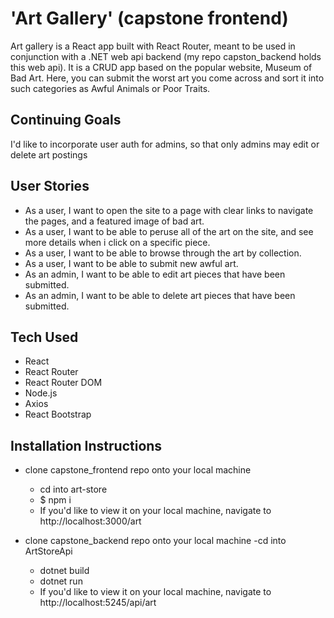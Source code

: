 # 'Art Gallery' (capstone frontend)
 Art gallery is a React app built with React Router, meant to be used in conjunction with a .NET web api backend (my repo capston_backend holds this web api). It is a CRUD app based on the popular website, Museum of Bad Art. Here, you can submit the worst art you come across and sort it into such categories as Awful Animals or Poor Traits.

## Continuing Goals
I'd like to incorporate user auth for admins, so that only admins may edit or delete art postings

## User Stories
 - As a user, I want to open the site to a page with clear links to navigate the pages, and a featured image of bad art.
 - As a user, I want to be able to peruse all of the art on the site, and see more details when i click on a specific piece.
 - As a user, I want to be able to browse through the art by collection.
 - As a user, I want to be able to submit new awful art.
 - As an admin, I want to be able to edit art pieces that have been submitted.
 - As an admin, I want to be able to delete art pieces that have been submitted.

## Tech Used
- React
- React Router
- React Router DOM
- Node.js
- Axios
- React Bootstrap

## Installation Instructions
- clone capstone_frontend repo onto your local machine
    - cd into art-store
    - $ npm i
    - If you'd like to view it on your local machine, navigate to http://localhost:3000/art
    

- clone capstone_backend repo onto your local machine
    -cd into ArtStoreApi
    - dotnet build
    - dotnet run
    - If you'd like to view it on your local machine, navigate to http://localhost:5245/api/art

